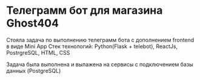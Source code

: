 <h1>Телеграмм бот для магазина Ghost404</h1>

Стояла задача по выполнению телеграмм бота с дополнением frontend в виде Mini App
Стек технологий: Python(Flask + telebot), ReactJs, PostrgreSQL, HTML, CSS

Задача была выполнена и вылажена на сервисы с подключением базы данных (PostgreSQL)
